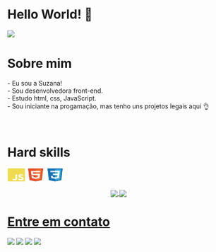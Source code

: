 <h1>Hello World! 👋</h1>

<div>
  <div>
    <img width="600"  src="https://camo.githubusercontent.com/02fd0373787cb3447bf6b46f123ff8763242c14a23da6c32768ebd471a9a3e37/68747470733a2f2f6d65646961322e67697068792e636f6d2f6d656469612f4c3152317476493973766b495777705659722f67697068792e6769663f6369643d65636630356534373133693872737634343839746e64796d697871687432626f736a726c626c6c6834686f6366666668267269643d67697068792e6769662663743d67" />
  <div/>

  <div>
    <h1>Sobre mim</h1>
    - Eu sou a Suzana!<br>
    - Sou desenvolvedora front-end.<br>
    - Estudo html, css, JavaScript.<br>
    - Sou iniciante na progamação, mas tenho uns projetos legais aqui 👌
  </div>
</div>
</br>

<div style="display: inline_block"><br>
  <h1>Hard skills</h1>
  <img align="center" alt="Suzana-Js" height="30" width="40" src="https://raw.githubusercontent.com/devicons/devicon/master/icons/javascript/javascript-plain.svg">
  <img align="center" alt="Suzana-HTML" height="30" width="40" src="https://raw.githubusercontent.com/devicons/devicon/master/icons/html5/html5-original.svg">
  <img align="center" alt="Suzana-CSS" height="30" width="40" src="https://raw.githubusercontent.com/devicons/devicon/master/icons/css3/css3-original.svg">
 
</div>

</br>

<div align="center">
  <a href="https://github.com/suzana-s">
  <img 
       align="center"
       height="150px"
       src="https://github-readme-stats.vercel.app/api/top-langs/?username=suzana-s&layout=compact&langs_count=7&theme=moltack"/>
    <img
       align="center"
       height="150px"
       src="https://github-readme-stats.vercel.app/api?username=suzana-s&show_icons=true&theme=moltack&include_all_commits=true&count_private=true"/>
</div>

<div>
  <h1>Entre em contato</h1>
  <a href="https://instagram.com/suzana.slls" target="_blank"><img src="https://img.shields.io/badge/-Instagram-%23E4405F?style=for-the-badge&logo=instagram&logoColor=white" target="_blank"></a>
  <a href = "mailto:suzanasales32@gmail.com"><img src="https://img.shields.io/badge/-Gmail-%23333?style=for-the-badge&logo=gmail&logoColor=white" target="_blank"></a>
  <a href="https://www.linkedin.com/in/suzana-sales-720366208/" target="_blank"><img src="https://img.shields.io/badge/-LinkedIn-%230077B5?style=for-the-badge&logo=linkedin&logoColor=white" target="_blank"></a> 
  <a href="https://api.whatsapp.com/send?phone=+5588996084819"><img src="https://img.shields.io/badge/WhatsApp-25D366?style=for-the-badge&logo=whatsapp&logoColor=white"></a>
 
</div>
  
